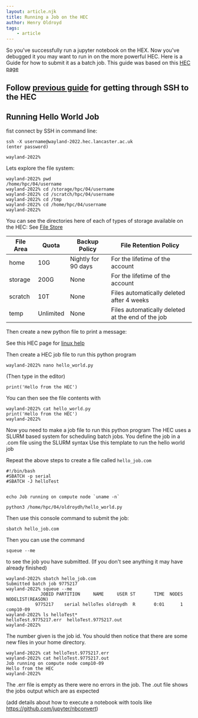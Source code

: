 ```yaml
---
layout: article.njk
title: Running a Job on the HEC
author: Henry Oldroyd
tags:
    - article
---
```


So you've successfully run a jupyter notebook on the HEX. 
Now you've debugged it you may want to run in on the more powerful HEC. Here is a Guide for how to submit it as a batch job.
This guide was based on this [HEC page](https://lancaster-hec.readthedocs.io/en/latest/submit.html)


## Follow [previous guide](/pages/articles/accessing-the-HEC/) for getting through SSH to the HEC

## Running Hello World Job

fist connect by SSH in command line:

```
ssh -X username@wayland-2022.hec.lancaster.ac.uk
(enter password)

wayland-2022%
```

Lets explore the file system:

```
wayland-2022% pwd
/home/hpc/04/username
wayland-2022% cd /storage/hpc/04/username
wayland-2022% cd /scratch/hpc/04/username
wayland-2022% cd /tmp
wayland-2022% cd /home/hpc/04/username
wayland-2022%
```

You can see the directories here of each of types of storage available on the HEC: See [File Store](https://lancaster-hec.readthedocs.io/en/latest/filestore.html)

| File Area | Quota     | Backup Policy              | File Retention Policy                                     |
|-----------|-----------|----------------------------|-----------------------------------------------------------|
| home      | 10G       | Nightly for 90 days        | For the lifetime of the account                           |
| storage   | 200G      | None                       | For the lifetime of the account                           |
| scratch   | 10T       | None                       | Files automatically deleted after 4 weeks                 |
| temp      | Unlimited | None                       | Files automatically deleted at the end of the job         |


Then create a new python file to print a message:

See this HEC page for [linux help](https://lancaster-hec.readthedocs.io/en/latest/linux.html)

Then create a HEC job file to run this python program 

```
wayland-2022% nano hello_world.py
```
(Then type in the editor)
```
print('Hello from the HEC')
```
You can then see the file contents with
```
wayland-2022% cat hello_world.py
print('Hello from the HEC')
wayland-2022%
```

Now you need to make a job file to run this python program
The HEC uses a SLURM based system for scheduling batch jobs. 
You define the job in a .com file using the SLURM syntax
Use this template to run the hello world job

Repeat the above steps to create a file called ```hello_job.com```


```
#!/bin/bash 
#SBATCH -p serial
#SBATCH -J helloTest


echo Job running on compute node `uname -n`

python3 /home/hpc/04/oldroydh/hello_world.py
```

Then use this console command to submit the job:

```
sbatch hello_job.com
```

Then you can use the command 

```
squeue --me
```
to see the job you have submitted. (If you don't see anything it may have already finished)

```
wayland-2022% sbatch hello_job.com
Submitted batch job 9775217
wayland-2022% squeue --me
             JOBID PARTITION     NAME     USER ST       TIME  NODES NODELIST(REASON)
           9775217    serial helloTes oldroydh  R       0:01      1 comp10-09
wayland-2022% ls helloTest*
helloTest.9775217.err  helloTest.9775217.out
wayland-2022%
```

The number given is the job id. You should then notice that there are some new files in your home directory.

```
wayland-2022% cat helloTest.9775217.err
wayland-2022% cat helloTest.9775217.out
Job running on compute node comp10-09
Hello from the HEC
wayland-2022%
```

The .err file is empty as there were no errors in the job. The .out file shows the jobs output which are as expected

(add details about how to execute a notebook with tools like https://github.com/jupyter/nbconvert)